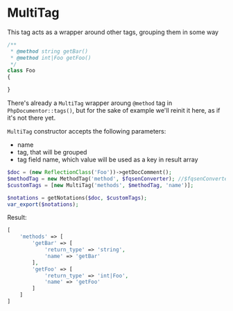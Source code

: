 MultiTag
===

This tag acts as a wrapper around other tags, grouping them in some way

```php
/**
 * @method string getBar()
 * @method int|Foo getFoo()
 */
class Foo
{

}
```

There's already a `MultiTag` wrapper aroung `@method` tag in `PhpDocumentor::tags()`, but for the sake of example we'll reinit it here, as if it's not there yet.

`MultiTag` constructor accepts the following parameters:

* name
* tag, that will be grouped
* tag field name, which value will be used as a key in result array

```php
$doc = (new ReflectionClass('Foo'))->getDocComment();
$methodTag = new MethodTag('method', $fqsenConverter); //$fqsenConverter can be specified or ommited
$customTags = [new MultiTag('methods', $methodTag, 'name')];

$notations = getNotations($doc, $customTags);
var_export($notations);
```

Result:

```php
[
    'methods' => [
        'getBar' => [
            'return_type' => 'string',
            'name' => 'getBar'
        ],
        'getFoo' => [
            'return_type' => 'int|Foo',
            'name' => 'getFoo'
        ]
    ]
]
```
